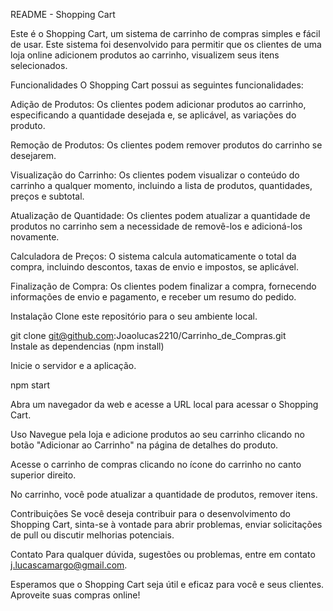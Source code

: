 README - Shopping Cart <br>

Este é o Shopping Cart, um sistema de carrinho de compras simples e fácil de usar. Este sistema foi desenvolvido para permitir que os clientes de uma loja online adicionem produtos ao carrinho, visualizem seus itens selecionados.

Funcionalidades
O Shopping Cart possui as seguintes funcionalidades:

Adição de Produtos: Os clientes podem adicionar produtos ao carrinho, especificando a quantidade desejada e, se aplicável, as variações do produto.

Remoção de Produtos: Os clientes podem remover produtos do carrinho se desejarem.

Visualização do Carrinho: Os clientes podem visualizar o conteúdo do carrinho a qualquer momento, incluindo a lista de produtos, quantidades, preços e subtotal.

Atualização de Quantidade: Os clientes podem atualizar a quantidade de produtos no carrinho sem a necessidade de removê-los e adicioná-los novamente.

Calculadora de Preços: O sistema calcula automaticamente o total da compra, incluindo descontos, taxas de envio e impostos, se aplicável.

Finalização de Compra: Os clientes podem finalizar a compra, fornecendo informações de envio e pagamento, e receber um resumo do pedido.



Instalação
Clone este repositório para o seu ambiente local.

git clone git@github.com:Joaolucas2210/Carrinho_de_Compras.git <br>
Instale as dependencias (npm install)

Inicie o servidor e a aplicação.

npm start

Abra um navegador da web e acesse a URL local para acessar o Shopping Cart.

Uso
Navegue pela loja e adicione produtos ao seu carrinho clicando no botão "Adicionar ao Carrinho" na página de detalhes do produto.

Acesse o carrinho de compras clicando no ícone do carrinho no canto superior direito.

No carrinho, você pode atualizar a quantidade de produtos, remover itens.


Contribuições
Se você deseja contribuir para o desenvolvimento do Shopping Cart, sinta-se à vontade para abrir problemas, enviar solicitações de pull ou discutir melhorias potenciais.


Contato
Para qualquer dúvida, sugestões ou problemas, entre em contato j.lucascamargo@gmail.com.

Esperamos que o Shopping Cart seja útil e eficaz para você e seus clientes. Aproveite suas compras online!
